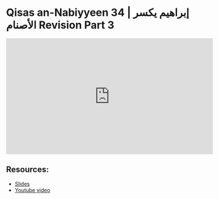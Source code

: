 # Qisas an-Nabiyyeen 34 | إبراهيم يكسر الأصنام Revision Part 3

<iframe width="560" height="315" src="https://www.youtube-nocookie.com/embed/6XKmY_JcrdM?start=0" frameborder="0" allow="accelerometer; autoplay; encrypted-media; gyroscope; picture-in-picture" allowfullscreen="allowfullscreen"></iframe><BR>



## Resources:
- [Slides](https://github.com/arshare/resources_balagha_pdfs)
- [Youtube video](6XKmY_JcrdM)
